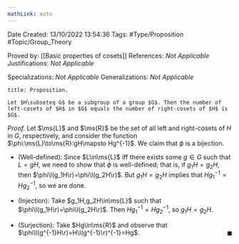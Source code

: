 ```yaml
---
mathLink: auto
---
```


<div class="topSpace"></div>

Date Created: 13/10/2022 13:54:36
Tags: #Type/Proposition #Topic/Group_Theory

Proved by: [[Basic properties of cosets]]
References: <i>Not Applicable</i>
Justifications: <i>Not Applicable</i>

Specializations: <i>Not Applicable</i>
Generalizations: <i>Not Applicable</i>

``` ad-Proposition
title: Proposition.

Let $H\subseteq G$ be a subgroup of a group $G$. Then the number of left-cosets of $H$ in $G$ equals the number of right-cosets of $H$ is $G$.

```

<i>Proof.</i> Let $\ms{L}$ and $\ms{R}$ be the set of all left and right-cosets of $H$ in $G$, respectively, and consider the function $\phi:\ms{L}\to\ms{R}:gH\mapsto Hg^{-1}$. We claim that $\phi$ is a bijection.
* (Well-defined): Since $L\in\ms{L}$ iff there exists some $g\in G$ such that $L=gH$, we need to show that $\phi$ is well-defined; that is, if $g_1H=g_2H$, then $\phi\l(g_1H\r)=\phi\l(g_2H\r)$. But $g_1H=g_2H$ implies that $Hg_1^{-1}=Hg_2^{-1}$, so we are done.

* (Injection): Take $g_1H,g_2H\in\ms{L}$ such that $\phi\l(g_1H\r)=\phi\l(g_2H\r)$. Then $Hg_1^{-1}=Hg_2^{-1}$, so $g_1H=g_2H$.
* (Surjection): Take $Hg\in\ms{R}$ and observe that $\phi\l(g^{-1}H\r)=H\l(g^{-1}\r)^{-1}=Hg$.<span style="float:right;">$\blacksquare$</span>

